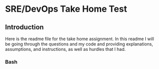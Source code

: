 # SRE/DevOps Take Home Test

## Introduction

Here is the readme file for the take home assignment. In this readme I will be going through the questions and my code and providing explanations, assumptions, and instructions, as well as hurdles that I had. 

### Bash

